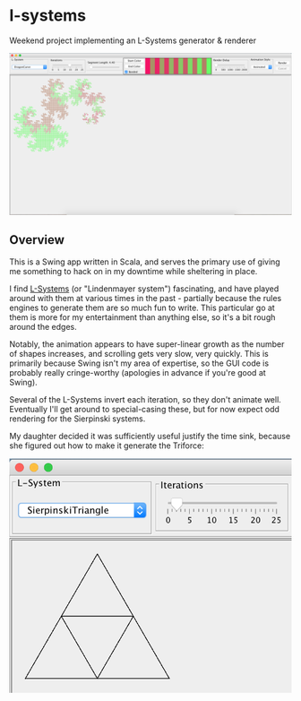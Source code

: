 l-systems
=========

Weekend project implementing an L-Systems generator &amp; renderer

![Screenshot of Dragon Curve](dragon-curve.png)

Overview
--------

This is a Swing app written in Scala, and serves the primary use of giving me something to hack
on in my downtime while sheltering in place.

I find [L-Systems](https://en.wikipedia.org/wiki/L-system) (or "Lindenmayer system") fascinating,
and have played around with them at various times in the past - partially because the rules engines
to generate them are so much fun to write. This particular go at them is more for my entertainment 
than anything else, so it's a bit rough around the edges.

Notably, the animation appears to have super-linear growth as the number of shapes increases, and 
scrolling gets very slow, very quickly. This is primarily because Swing isn't my area of expertise, 
so the GUI code is probably really cringe-worthy (apologies in advance if you're good at Swing).

Several of the L-Systems invert each iteration, so they don't animate well. Eventually I'll get around
to special-casing these, but for now expect odd rendering for the Sierpinski systems.

My daughter decided it was sufficiently useful justify the time sink, because she figured out how to 
make it generate the Triforce: 

![Screenshot of Sierpinski triangle, 2 iterations](my-daughter-found-it-useful.png)